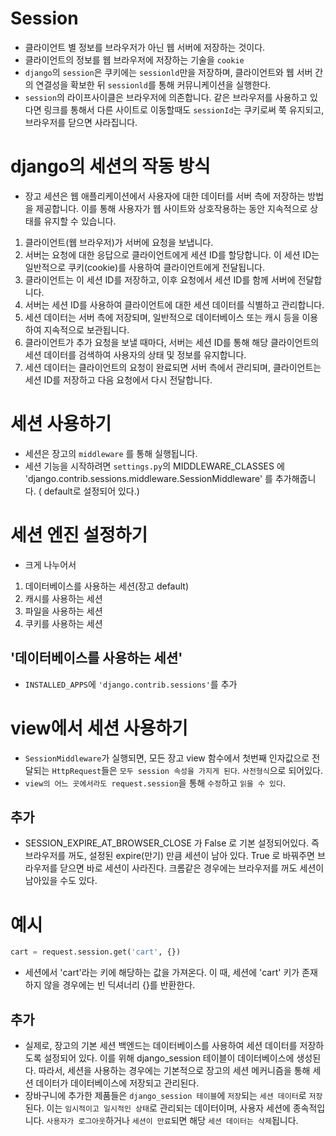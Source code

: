 # Session
- 클라이언트 별 정보를 브라우저가 아닌 웹 서버에 저장하는 것이다.
- 클라이언트의 정보를 웹 브라우저에 저장하는 기술을 `cookie`
- `django`의 `session`은 쿠키에는 `sessionld`만을 저장하며, 클라이언트와 웹 서버 간의 연결성을 확보한 뒤 `sessionld`를 통해 커뮤니케이션을 실행한다.
- `session`의 라이프사이클은 브라우저에 의존합니다. 같은 브라우저를 사용하고 있다면 링크를 통해서 다른 사이트로 이동할때도 `sessionId`는 쿠키로써 쭉 유지되고, 브라우저를 닫으면 사라집니다.

# django의 세션의 작동 방식

- 장고 세션은 웹 애플리케이션에서 사용자에 대한 데이터를 서버 측에 저장하는 방법을 제공합니다. 이를 통해 사용자가 웹 사이트와 상호작용하는 동안 지속적으로 상태를 유지할 수 있습니다.

1. 클라이언트(웹 브라우저)가 서버에 요청을 보냅니다.
2. 서버는 요청에 대한 응답으로 클라이언트에게 세션 ID를 할당합니다. 이 세션 ID는 일반적으로 쿠키(cookie)를 사용하여 클라이언트에게 전달됩니다.
3. 클라이언트는 이 세션 ID를 저장하고, 이후 요청에서 세션 ID를 함께 서버에 전달합니다.
4. 서버는 세션 ID를 사용하여 클라이언트에 대한 세션 데이터를 식별하고 관리합니다.
5. 세션 데이터는 서버 측에 저장되며, 일반적으로 데이터베이스 또는 캐시 등을 이용하여 지속적으로 보관됩니다.
6. 클라이언트가 추가 요청을 보낼 때마다, 서버는 세션 ID를 통해 해당 클라이언트의 세션 데이터를 검색하여 사용자의 상태 및 정보를 유지합니다.
7. 세션 데이터는 클라이언트의 요청이 완료되면 서버 측에서 관리되며, 클라이언트는 세션 ID를 저장하고 다음 요청에서 다시 전달합니다.

# 세션 사용하기
- 세션은 장고의 `middleware` 를 통해 실행됩니다. 
- 세션 기능을 시작하려면 `settings.py`의  MIDDLEWARE_CLASSES 에 'django.contrib.sessions.middleware.SessionMiddleware' 를 추가해줍니다. ( default로 설정되어 있다.)

# 세션 엔진 설정하기

- 크게 나누어서
1. 데이터베이스를 사용하는 세션(장고 default)
2. 캐시를 사용하는 세션
3. 파일을 사용하는 세션
4. 쿠키를 사용하는 세션

## '데이터베이스를 사용하는 세션'
- `INSTALLED_APPS`에 `'django.contrib.sessions'`를 추가

# view에서 세션 사용하기
- `SessionMiddleware`가 실행되면, 모든 장고 view 함수에서 첫번째 인자값으로 전달되는 `HttpRequest`들은 `모두 session 속성을 가지게 된다`. `사전형식`으로 되어있다.
- `view의 어느 곳에서라도 request.session`을 통해 `수정`하고 `읽을 수 있다`.

## 추가
-  SESSION_EXPIRE_AT_BROWSER_CLOSE 가 False 로 기본 설정되어있다. 즉 브라우저를 꺼도, 설정된 expire(만기) 만큼 세션이 남아 있다. True 로 바꿔주면 브라우저를 닫으면 바로 세션이 사라진다. 크롬같은 경우에는 브라우저를 꺼도 세션이 남아있을 수도 있다.

# 예시
```python
cart = request.session.get('cart', {})
```
-  세션에서 'cart'라는 키에 해당하는 값을 가져온다. 이 때, 세션에 'cart' 키가 존재하지 않을 경우에는 빈 딕셔너리 {}를 반환한다. 

## 추가
- 실제로, 장고의 기본 세션 백엔드는 데이터베이스를 사용하여 세션 데이터를 저장하도록 설정되어 있다. 이를 위해 django_session 테이블이 데이터베이스에 생성된다. 따라서, 세션을 사용하는 경우에는 기본적으로 장고의 세션 메커니즘을 통해 세션 데이터가 데이터베이스에 저장되고 관리된다.
- 장바구니에 추가한 제품들은 `django_session 테이블`에 `저장`되는 `세션 데이터`로 `저장`된다. 이는 `임시적이고 일시적인 상태`로 관리되는 데이터이며, 사용자 세션에 종속적입니다. `사용자가 로그아웃`하거나 `세션이 만료`되면 해당 `세션 데이터는 삭제`됩니다.